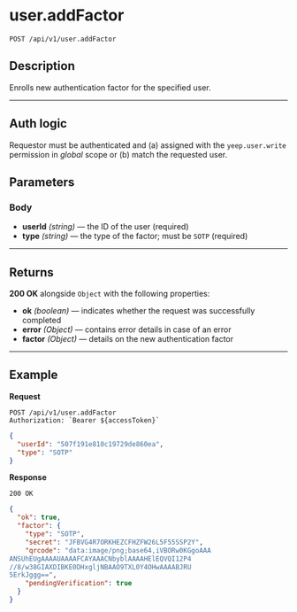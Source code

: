 # user.addFactor

`POST /api/v1/user.addFactor`

## Description

Enrolls new authentication factor for the specified user.

---

## Auth logic

Requestor must be authenticated and (a) assigned with the `yeep.user.write` permission in _global_ scope or (b) match the requested user.

## Parameters

### Body

- **userId** _(string)_ — the ID of the user (required)
- **type** _(string)_ — the type of the factor; must be `SOTP` (required)

---

## Returns

**200 OK** alongside `Object` with the following properties:

- **ok** _(boolean)_ — indicates whether the request was successfully completed
- **error** _(Object)_ — contains error details in case of an error
- **factor** _(Object)_ — details on the new authentication factor

---

## Example

**Request**

```
POST /api/v1/user.addFactor
Authorization: `Bearer ${accessToken}`
```

```json
{
  "userId": "507f191e810c19729de860ea",
  "type": "SOTP"
}
```

**Response**

`200 OK`

```json
{
  "ok": true,
  "factor": {
    "type": "SOTP",
    "secret": "JFBVG4R7ORKHEZCFHZFW26L5F55SSP2Y",
    "qrcode": "data:image/png;base64,iVBORw0KGgoAAA
ANSUhEUgAAAAUAAAAFCAYAAACNbyblAAAAHElEQVQI12P4
//8/w38GIAXDIBKE0DHxgljNBAAO9TXL0Y4OHwAAAABJRU
5ErkJggg==",
    "pendingVerification": true
  }
}
```
